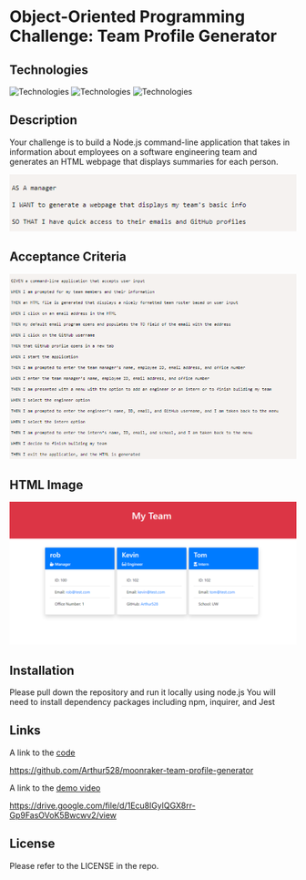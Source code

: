 # Object-Oriented Programming Challenge: Team Profile Generator

## Technologies
![Technologies](https://img.shields.io/badge/-JavaScript-007396?logo=JavaScript&logoColor=white)
![Technologies](https://img.shields.io/badge/Node.js-43853D?logoColor=white)
![Technologies](https://img.shields.io/badge/-Git-F05032?logo=Git&logoColor=white)

## Description

Your challenge is to build a Node.js command-line application that takes in information about employees on a software engineering team and generates an HTML webpage that displays summaries for each person.

![](Images/Screenshot_20221102_115530.png)

## Acceptance Criteria

![](Images/Screenshot_20221102_115636.png)

## HTML Image

![](Images/Screenshot_20221102_115742.png)

## Installation

Please pull down the repository and run it locally using node.js
You will need to install dependency packages including npm, inquirer, and Jest

## Links
A link to the [code](https://github.com/Arthur528/moonraker-team-profile-generator)

https://github.com/Arthur528/moonraker-team-profile-generator

A link to the [demo video](https://drive.google.com/file/d/1Ecu8lGylQGX8rr-Gp9FasOVoK5Bwcwv2/view)

https://drive.google.com/file/d/1Ecu8lGylQGX8rr-Gp9FasOVoK5Bwcwv2/view

## License

Please refer to the LICENSE in the repo.
